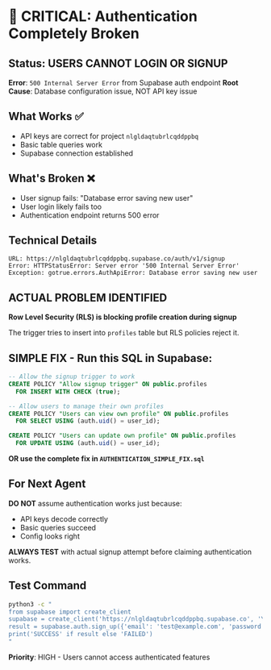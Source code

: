 # 🚨 CRITICAL: Authentication Completely Broken

## Status: USERS CANNOT LOGIN OR SIGNUP

**Error**: `500 Internal Server Error` from Supabase auth endpoint
**Root Cause**: Database configuration issue, NOT API key issue

## What Works ✅
- API keys are correct for project `nlgldaqtubrlcqddppbq`
- Basic table queries work
- Supabase connection established

## What's Broken ❌
- User signup fails: "Database error saving new user"
- User login likely fails too
- Authentication endpoint returns 500 error

## Technical Details
```
URL: https://nlgldaqtubrlcqddppbq.supabase.co/auth/v1/signup
Error: HTTPStatusError: Server error '500 Internal Server Error'
Exception: gotrue.errors.AuthApiError: Database error saving new user
```

## ACTUAL PROBLEM IDENTIFIED
**Row Level Security (RLS) is blocking profile creation during signup**

The trigger tries to insert into `profiles` table but RLS policies reject it.

## SIMPLE FIX - Run this SQL in Supabase:
```sql
-- Allow the signup trigger to work
CREATE POLICY "Allow signup trigger" ON public.profiles
  FOR INSERT WITH CHECK (true);

-- Allow users to manage their own profiles  
CREATE POLICY "Users can view own profile" ON public.profiles
  FOR SELECT USING (auth.uid() = user_id);

CREATE POLICY "Users can update own profile" ON public.profiles  
  FOR UPDATE USING (auth.uid() = user_id);
```

**OR use the complete fix in `AUTHENTICATION_SIMPLE_FIX.sql`**

## For Next Agent
**DO NOT** assume authentication works just because:
- API keys decode correctly
- Basic queries succeed  
- Config looks right

**ALWAYS TEST** with actual signup attempt before claiming authentication works.

## Test Command
```bash
python3 -c "
from supabase import create_client
supabase = create_client('https://nlgldaqtubrlcqddppbq.supabase.co', 'YOUR_KEY')
result = supabase.auth.sign_up({'email': 'test@example.com', 'password': 'test123'})
print('SUCCESS' if result else 'FAILED')
"
```

**Priority**: HIGH - Users cannot access authenticated features